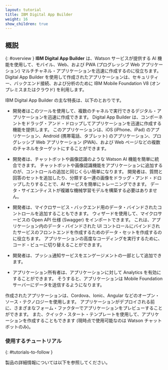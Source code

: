 ```yaml
---
layout: tutorial
title: IBM Digital App Builder
weight: 16
show_children: true
---
```

<!-- NLS_CHARSET=UTF-8 -->
## 概説
{: #overview }
**IBM Digital App Builder** は、Watson サービスが提供する AI 機能を使用して、モバイル、Web、および PWA (プログレッシブ Web アプリケーション) マルチチャネル・アプリケーションを迅速に作成するのに役立ちます。 Digital App Builder を使用して作成されたアプリケーションは、セキュリティー、バックエンド接続、および分析のために IBM Mobile Foundation V8 (オンプレミスまたはクラウド) を利用します。

IBM Digital App Builder の主な特長は、以下のとおりです。

* 開発者はこのツールを使用して、複数のチャネルで実行できるデジタル・アプリケーションを迅速に作成できます。 Digital App Builder は、コンポーネントをドラッグ・アンド・ドロップしてアプリケーションを迅速に作成する機能を提供します。 このアプリケーションは、iOS (iPhone、iPad) のアプリケーション、Android (携帯電話、タブレット) のアプリケーション、プログレッシブ Web アプリケーション (PWA)、および Web ページなどの複数のチャネルをターゲットにすることができます。

* 開発者は、チャットボットや画像認識のような Watson AI 機能を簡単に統合できます。 チャットボットや画像認識機能をアプリケーションに追加するのが、コントロールの追加と同じくらい簡単になります。 開発者は、質問と回答のセットを追加したり、分類する一連の画像をドラッグ・アンド・ドロップしたりすることで、AI サービスを簡単にトレーニングできます。 データ・サイエンティストが複雑な機械学習モデルを構築する必要はありません。

* 開発者は、マイクロサービス・バックエンド用のデータ・バインドされたコントロールを追加することもできます。 ウィザードを使用して、マイクロサービスの Open API 仕様 (Swagger) をインポートできます。 これは、アプリケーション内のデータ・バインドされた UI コントロールにバインドされたサービスのフロントエンドを作成するためのデータ・セットを作成するのに役立ちます。 アプリケーションの高度なコーディングを実行するために、コード・ビューに切り替えることができます。

* 開発者は、プッシュ通知サービスをエンゲージメントの一部として追加できます。

* アプリケーション所有者は、アプリケーションに対して Analytics を有効にすることができます。 そうすると、アプリケーションは Mobile Foundation サーバーにデータを送信するようになります。

作成されたアプリケーションは、Cordova、Ionic、Angular などのオープン・ソース・テクノロジーを使用します。 アプリケーションがデプロイされる前に、さまざまなフォーム・ファクターでアプリケーションをプレビューすることができます。 また、クイック・スタート・テンプレートを使用して、アプリケーションを作成することもできます (現時点で使用可能なのは Watson チャットボットのみ)。 

### 使用するチュートリアル
{: #tutorials-to-follow }

製品の詳細情報については以下を参照してください。

